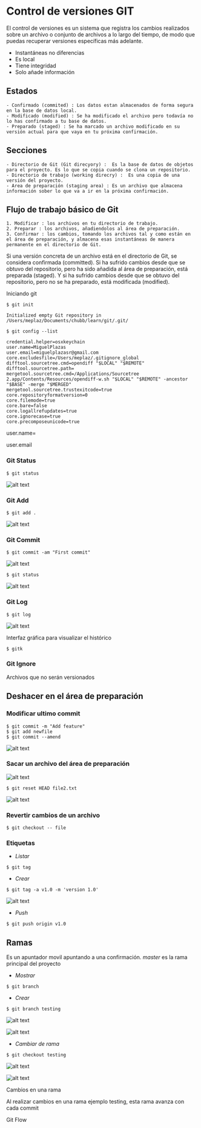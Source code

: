 
Control de versiones GIT
========================

El control de versiones es un sistema que registra los cambios realizados sobre un archivo o conjunto de archivos a lo largo del tiempo, de modo que puedas recuperar versiones específicas más adelante.


- Instantáneas no diferencias
- Es local
- Tiene integridad
- Solo añade información

Estados
-------

	- Confirmado (commited) : Los datos estan almacenados de forma segura en la base de datos local.
	- Modificado (modified) : Se ha modificado el archivo pero todavía no lo has confirmado a tu base de datos. 
	- Preparado (staged) : Se ha marcado un archivo modificado en su versión actual para que vaya en tu próxima confirmación.


Secciones
---------
	- Directorio de Git (Git direcyory) :  Es la base de datos de objetos para el proyecto. Es lo que se copia cuando se clona un repositorio.
	- Directorio de trabajo (working direcry) :  Es una copia de una versión del proyecto.
	- Area de preparación (staging area) : Es un archivo que almacena información sober lo que va a ir en la próxima confirmación.

Flujo de trabajo básico de Git
------------------------------
	1. Modificar : los archivos en tu directorio de trabajo.
	2. Preparar : los archivos, añadiendolos al área de preparación.
	3. Confirmar : los cambios, tomando los archivos tal y como están en el área de preparación, y almacena esas instantáneas de manera permanente en el directorio de Git.

Si una versión concreta de un archivo está en el directorio de Git, se considera confirmada (committed). Si ha sufrido cambios desde que se obtuvo del repositorio, pero ha sido añadida al área de preparación, está preparada (staged). Y si ha sufrido cambios desde que se obtuvo del repositorio, pero no se ha preparado, está modificada (modified). 


Iniciando git

```shell
$ git init

Initialized empty Git repository in /Users/meplaz/Documents/chubb/learn/git/.git/
```

```shell
$ git config --list

credential.helper=osxkeychain                                                                      
user.name=MiguelPlazas                                                                             
user.email=miguelplazasr@gmail.com                                                                 
core.excludesfile=/Users/meplaz/.gitignore_global                                                  
difftool.sourcetree.cmd=opendiff "$LOCAL" "$REMOTE"                                                
difftool.sourcetree.path=                                                                          
mergetool.sourcetree.cmd=/Applications/Sourcetree 2.app/Contents/Resources/opendiff-w.sh "$LOCAL" "$REMOTE" -ancestor "$BASE" -merge "$MERGED"
mergetool.sourcetree.trustexitcode=true                                                            
core.repositoryformatversion=0                                                                     
core.filemode=true                                                                                 
core.bare=false                                                                                    
core.logallrefupdates=true                                                                         
core.ignorecase=true                                                                               
core.precomposeunicode=true 
```

user.name=

user.email

### Git Status 

```shell
$ git status
```

![alt text](./img/git_status.png "Git status")

### Git Add 
```shell
$ git add .
```
![alt text](./img/staged.png "Git staged")

### Git Commit 

```shell
$ git commit -am "First commit"
```
![alt text](./img/git_commit.png "Git commit")

```shell
$ git status
```
![alt text](./img/git_commit_status.png "Git commit status")

### Git Log

```shell
$ git log
```
![alt text](./img/git_log.png "Git log")

Interfaz gráfica para visualizar el histórico

```shell
$ gitk
```

### Git Ignore

Archivos que no serán versionados


Deshacer en el área de preparación
----------------------------------

### Modificar ultimo commit

```sell
$ git commit -m "Add feature"
$ git add newfile
$ git commit --amend
```

![alt text](./img/git_amend.png "Git amend")


### Sacar un archivo del área de preparación

![alt text](./img/git_reset_add.png "Git reset add .")


```shell
$ git reset HEAD file2.txt
```

![alt text](./img/git_reset_head.png "Git reset HEAD")

### Revertir cambios de un archivo

```shell
$ git checkout -- file 
```

### Etiquetas

+ _Listar_

```shell
$ git tag
```

+ _Crear_
```shell
$ git tag -a v1.0 -m 'version 1.0'
```

![alt text](./img/git_tag.png "Git tag")

+ _Push_

```shell
$ git push origin v1.0
```

Ramas
-----

Es un apuntador movil apuntando a una confirmación. 
_master_ es la rama principal del proyecto

* _Mostrar_ 

```shell
$ git branch
```

* _Crear_

```shell
$ git branch testing
```
![alt text](./img/git_branch.png "Git branch")


![alt text](https://git-scm.com/figures/18333fig0305-tn.png "http://git-scm.com")


* _Cambiar de rama_

```shell
$ git checkout testing
```
![alt text](./img/git_checkout.png "Git checkout")

![alt text](https://git-scm.com/figures/18333fig0306-tn.png "http://git-scm.com")


Cambios en una rama

Al realizar cambios en una rama ejemplo testing, esta rama avanza con cada commit




Git Flow
